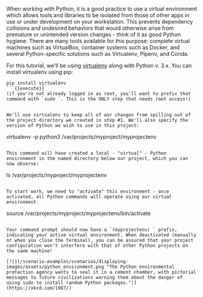When working with Python, it is a good practice to use a virtual environment which allows tools and libraries to be isolated from those of other apps in use or under development on your workstation. This prevents dependency collisions and undesired behaviors that would otherwise arise from premature or unintended version changes - think of it as good Python hygiene. There are many tools available for this purpose: complete virtual machines such as VirtualBox, container systems such as Docker, and several Python-specific solutions such as Virtualenv, Pipenv, and Conda.

For this tutorial, we'll be using [virtualenv](https://virtualenv.pypa.io/en/latest/) along with Python v. 3.x. You can install virtualenv using pip:

```
pip install virtualenv
```{{execute}}
(if you're not already logged in as root, you'll want to prefix that command with `sudo `. This is the ONLY step that needs root access!)


We'll use virtualenv to keep all of our changes from spilling out of the project directory we created in step #1. We'll also specify the version of Python we wish to use in this project:

```
virtualenv -p python3 /var/projects/myproject/myprojectenv

```{{execute}}

This command will have created a local - "virtual" - Python environment in the named directory below our project, which you can now observe:

```
ls /var/projects/myproject/myprojectenv
```{{execute}}

To start work, we need to "activate" this environment - once activated, all Python commands will operate using our virtual environment. 

```
source /var/projects/myproject/myprojectenv/bin/activate

```{{execute}}

Your command prompt should now have a `(myprojectenv) ` prefix, indicating your active virtual environment. When deactivated (manually or when you close the terminal), you can be assured that your project configuration won't interfere with that of other Python projects on the same machine!

[![](/scenario-examples/scenarios/displaying-images/assets/python_environment.png "The Python environmental protection agency wants to seal it in a cement chamber, with pictorial messages to future civilizations warning them about the danger of using sudo to install random Python packages.")](https://xkcd.com/1987/)

